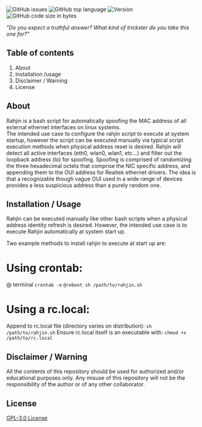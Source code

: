 ![GitHub issues](https://img.shields.io/github/issues/Operational-Sciences-Group/Prussian-Red?logo=Github&style=plastic)
![GitHub top language](https://img.shields.io/github/languages/top/Operational-Sciences-Group/Prussian-Red?logo=Python&style=plastic)
![Version](https://img.shields.io/badge/Version-1.1-sucess?style=plastic)
![GitHub code size in bytes](https://img.shields.io/github/languages/code-size/Operational-Sciences-Group/Prussian-Red?style=plastic)

*"Do you expect a truthful answer?  What kind of trickster do you take this one for?"*

## Table of contents

1. About
2. Installation /usage
3. Disclaimer / Warning
4. License

## About

Rahjin is a bash script for automatically spoofing the MAC address of all external ethernet interfaces on linux systems.  
The intended use case to configure the rahjin script to execute at system startup, however the script can be executed manually via typical script execution methods when physical address reset is desired.
Rahjin will detect all active interfaces (eth0, wlan0, wlan1, etc...) and filter out the loopback address (lo) for spoofing.
Spoofing is comprised of randomizing the three hexadecimal octets that comprise the NIC specific address, and appending them to the OUI address for Realtek ethernet drivers.
The idea is that a recognizable though vague OUI used in a wide range of devices provides a less suspicious address than a purely random one.

## Installation / Usage

Rahjin can be executed manually like other bash scripts when a physical address identity refresh is desired.  However, the intended use case is to execute Rahjin automatically at system start up.

Two example methods to install rahjin to execute at start up are:

# Using crontab:

@ terminal
``` crontab -e ```
``` @reboot sh /path/to/rahjin.sh ```

# Using a rc.local:

Append to rc.local file (directory varies on distribution):
``` sh /path/to/rahjin.sh ```
Ensure rc.local itself is an executable with:
``` chmod +x /path/to/rc.local ```

## Disclaimer / Warning

All the contents of this repository should be used for authorized and/or educational purposes only. Any misuse of this repository will not be the responsibility of the author or of any other collaborator.

## License

[GPL-3.0 License](https://github.com/JoustingZebra/Project-Birddog/blob/main/LICENSE)
